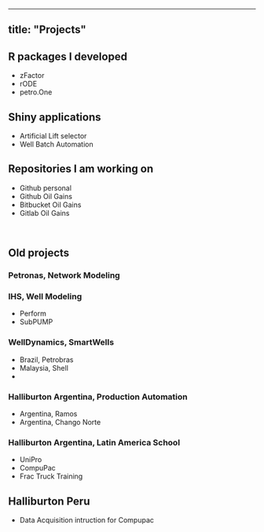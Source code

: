 
---
title: "Projects"
---


## R packages I developed
* zFactor
* rODE
* petro.One


## Shiny applications
* Artificial Lift selector
* Well Batch Automation


## Repositories I am working on
* Github personal
* Github Oil Gains
* Bitbucket Oil Gains
* Gitlab Oil Gains

<br>

## Old projects


### Petronas, Network Modeling

### IHS, Well Modeling
* Perform
* SubPUMP


### WellDynamics, SmartWells
* Brazil, Petrobras
* Malaysia, Shell
* 

### Halliburton Argentina, Production Automation
* Argentina, Ramos
* Argentina, Chango Norte

### Halliburton Argentina, Latin America School
* UniPro
* CompuPac
* Frac Truck Training

## Halliburton Peru
* Data Acquisition intruction for Compupac



